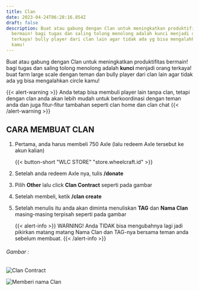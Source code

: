 ```yaml
---
title: Clan
date: 2023-04-24T06:28:16.854Z
draft: false
description: Buat atau gabung dengan Clan untuk meningkatkan produktifitas
  bermain! bagi tugas dan saling tolong menolong adalah kunci menjadi orang
  terkaya! bully player dari clan lain agar tidak ada yg bisa mengalahkan circle
  kamu!
---
```

Buat atau gabung dengan Clan untuk meningkatkan produktifitas bermain! bagi tugas dan saling tolong menolong adalah **kunci** menjadi orang terkaya! buat farm large scale dengan teman dan bully player dari clan lain agar tidak ada yg bisa mengalahkan circle kamu!

{{< alert-warning >}} Anda tetap bisa membuli player lain tanpa clan, tetapi dengan clan anda akan lebih mudah untuk berkoordinasi dengan teman anda dan juga fitur-fitur tambahan seperti clan home dan clan chat {{< /alert-warning >}}

## C﻿ARA MEMBUAT CLAN

1. Pertama, anda harus membeli 750 Axle (﻿lalu redeem Axle tersebut ke akun kalian)

   {{< button-short "WLC STORE" "store.wheelcraft.id" >}} 
2. Setelah anda redeem Axle nya, tulis **/donate**
3. Pilih **Other** lalu click **Clan Contract** seperti pada gambar
4. Setelah membeli, ketik **/clan create** 
5. Setelah menulis itu anda akan diminta menuliskan **TAG** dan **Nama Clan** masing-masing terpisah seperti pada gambar

   {{< alert-info >}} WARNING! Anda TIDAK bisa mengubahnya lagi jadi pikirkan matang matang Nama Clan dan TAG-nya bersama teman anda sebelum membuat. {{< /alert-info >}}

###### Gambar :

![](/img/uploads/clan-contract.png "Clan Contract")

![](/img/uploads/contoh-bikin-clan.png "Memberi nama Clan")